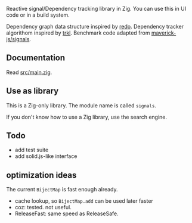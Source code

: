 Reactive signal/Dependency tracking library in Zig. You can use this in UI code or in a build system.

Dependency graph data structure inspired by [redo](https://github.com/apenwarr/redo). Dependency tracker algorithom inspired by [trkl](https://github.com/jbreckmckye/trkl). Benchmark code adapted from [maverick-js/signals](https://github.com/maverick-js/signals/pull/19/files#diff-ed2047e0fe1c26b6afee97d3b120cc35ee4bc0203bc06be33687736a16ac4a8e).

## Documentation

Read [src/main.zig](src/main.zig).

## Use as library

This is a Zig-only library. The module name is called `signals`.

If you don't know how to use a Zig library, use the search engine.

## Todo

- add test suite
- add solid.js-like interface

## optimization ideas

The current `BijectMap` is fast enough already.

- cache lookup, so `BijectMap.add` can be used later faster
- coz: tested. not useful.
- ReleaseFast: same speed as ReleaseSafe.
